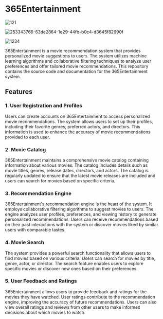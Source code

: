 365Entertainment  
================
![121](https://github.com/PurnaChandar26/365Entertainment/assets/97793147/ac300c15-690c-4c00-a249-545ab4e7a26b)

![253343769-63de2864-1e29-44fb-b0c4-d3645f82690f](https://github.com/PurnaChandar26/365Entertainment/assets/97793147/6d1bdf60-656e-468d-8cea-8efcc7c86d12)

![1234](https://github.com/PurnaChandar26/365Entertainment/assets/97793147/d88e757e-ebdb-438b-9fbc-4f5797f1e66f)


365Entertainment is a movie recommendation system that provides personalized movie suggestions to users. The system utilizes machine learning algorithms and collaborative filtering techniques to analyze user preferences and offer tailored movie recommendations. This repository contains the source code and documentation for the 365Entertainment system.

Features
--------

### 1\. User Registration and Profiles

Users can create accounts on 365Entertainment to access personalized movie recommendations. The system allows users to set up their profiles, including their favorite genres, preferred actors, and directors. This information is used to enhance the accuracy of movie recommendations provided to each user.

### 2\. Movie Catalog

365Entertainment maintains a comprehensive movie catalog containing information about various movies. The catalog includes details such as movie titles, genres, release dates, directors, and actors. The catalog is regularly updated to ensure that the latest movie releases are included and users can search for movies based on specific criteria.

### 3\. Recommendation Engine

365Entertainment's recommendation engine is the heart of the system. It employs collaborative filtering algorithms to suggest movies to users. The engine analyzes user profiles, preferences, and viewing history to generate personalized recommendations. Users can receive recommendations based on their past interactions with the system or discover movies liked by similar users with comparable tastes.

### 4\. Movie Search

The system provides a powerful search functionality that allows users to find movies based on various criteria. Users can search for movies by title, genre, actor, or director. The search feature enables users to explore specific movies or discover new ones based on their preferences.

### 5\. User Feedback and Ratings

365Entertainment allows users to provide feedback and ratings for the movies they have watched. User ratings contribute to the recommendation engine, improving the accuracy of future recommendations. Users can also view overall ratings and reviews from other users to make informed decisions about which movies to watch.

